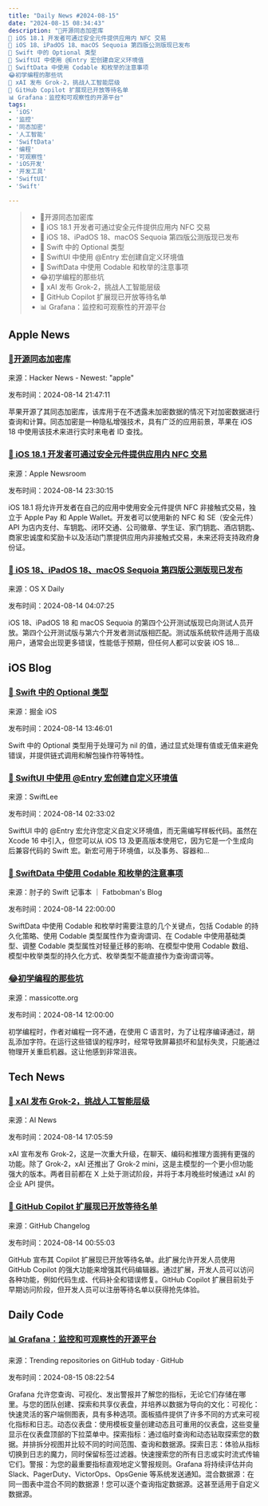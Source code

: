 ```yaml
---
title: "Daily News #2024-08-15"
date: "2024-08-15 08:34:43"
description: "🍎开源同态加密库
🎉 iOS 18.1 开发者可通过安全元件提供应用内 NFC 交易
🥳 iOS 18、iPadOS 18、macOS Sequoia 第四版公测版现已发布
🌟 Swift 中的 Optional 类型
🌟 SwiftUI 中使用 @Entry 宏创建自定义环境值
🎉 SwiftData 中使用 Codable 和枚举的注意事项
😂初学编程的那些坑
🌟 xAI 发布 Grok-2，挑战人工智能层级
🚀 GitHub Copilot 扩展现已开放等待名单
📊 Grafana：监控和可观察性的开源平台"
tags: 
- 'iOS'
- '监控'
- '同态加密'
- '人工智能'
- 'SwiftData'
- '编程'
- '可观察性'
- 'iOS开发'
- '开发工具'
- 'SwiftUI'
- 'Swift'

---
```


> - 🍎开源同态加密库
> - 🎉 iOS 18.1 开发者可通过安全元件提供应用内 NFC 交易
> - 🥳 iOS 18、iPadOS 18、macOS Sequoia 第四版公测版现已发布
> - 🌟 Swift 中的 Optional 类型
> - 🌟 SwiftUI 中使用 @Entry 宏创建自定义环境值
> - 🎉 SwiftData 中使用 Codable 和枚举的注意事项
> - 😂初学编程的那些坑
> - 🌟 xAI 发布 Grok-2，挑战人工智能层级
> - 🚀 GitHub Copilot 扩展现已开放等待名单
> - 📊 Grafana：监控和可观察性的开源平台

## Apple News

### [🍎开源同态加密库](https://www.thestack.technology/apple-open-sources-its-homomorphic-encryption-library/)

来源：Hacker News - Newest: "apple"

发布时间：2024-08-14 21:47:11

苹果开源了其同态加密库，该库用于在不透露未加密数据的情况下对加密数据进行查询和计算。同态加密是一种隐私增强技术，具有广泛的应用前景，苹果在 iOS 18 中使用该技术来进行实时来电者 ID 查找。

### [🎉 iOS 18.1 开发者可通过安全元件提供应用内 NFC 交易](https://www.apple.com/newsroom/2024/08/developers-can-soon-offer-in-app-nfc-transactions-using-the-secure-element/)

来源：Apple Newsroom

发布时间：2024-08-14 23:30:15

iOS 18.1 将允许开发者在自己的应用中使用安全元件提供 NFC 非接触式交易，独立于 Apple Pay 和 Apple Wallet。开发者可以使用新的 NFC 和 SE（安全元件）API 为店内支付、车钥匙、闭环交通、公司徽章、学生证、家门钥匙、酒店钥匙、商家忠诚度和奖励卡以及活动门票提供应用内非接触式交易，未来还将支持政府身份证。

### [🥳 iOS 18、iPadOS 18、macOS Sequoia 第四版公测版现已发布](https://osxdaily.com/2024/08/13/4th-public-beta-of-ios-18-ipados-18-macos-sequoia-available-for-testing/)

来源：OS X Daily

发布时间：2024-08-14 04:07:25

iOS 18、iPadOS 18 和 macOS Sequoia 的第四个公开测试版现已向测试人员开放。第四个公开测试版与第六个开发者测试版相匹配。测试版系统软件适用于高级用户，通常会出现更多错误，性能低于预期，但任何人都可以安装 iOS 18...

## iOS Blog

### [🌟 Swift 中的 Optional 类型](https://juejin.cn/post/7402539566975582245)

来源：掘金 iOS

发布时间：2024-08-14 13:46:01

Swift 中的 Optional 类型用于处理可为 nil 的值，通过显式处理有值或无值来避免错误，并提供链式调用和解包操作符等特性。

### [🌟 SwiftUI 中使用 @Entry 宏创建自定义环境值](https://www.avanderlee.com/swiftui/entry-macro-custom-environment-values/)

来源：SwiftLee

发布时间：2024-08-14 02:33:02

SwiftUI 中的 @Entry 宏允许您定义自定义环境值，而无需编写样板代码。虽然在 Xcode 16 中引入，但您可以从 iOS 13 及更高版本使用它，因为它是一个生成向后兼容代码的 Swift 宏。新宏可用于环境值，以及事务、容器和...

### [🎉 SwiftData 中使用 Codable 和枚举的注意事项](https://fatbobman.com/zh/posts/considerations-for-using-codable-and-enums-in-swiftdata-models/)

来源：肘子的 Swift 记事本 ｜ Fatbobman's Blog

发布时间：2024-08-14 22:00:00

SwiftData 中使用 Codable 和枚举时需要注意的几个关键点，包括 Codable 的持久化策略、使用 Codable 类型属性作为查询谓词、在 Codable 中使用基础类型、调整 Codable 类型属性对轻量迁移的影响、在模型中使用 Codable 数组、模型中枚举类型的持久化方式、枚举类型不能直接作为查询谓词等。

### [😂初学编程的那些坑](https://massicotte.org/step-by-step-network-request)

来源：massicotte.org

发布时间：2024-08-14 12:00:00

初学编程时，作者对编程一窍不通，在使用 C 语言时，为了让程序编译通过，胡乱添加字符。在运行这些错误的程序时，经常导致屏幕损坏和鼠标失灵，只能通过物理开关重启机器。这让他感到非常沮丧。

## Tech News

### [🌟 xAI 发布 Grok-2，挑战人工智能层级](https://www.artificialintelligence-news.com/news/xai-unveils-grok-2-challenge-ai-hierarchy/)

来源：AI News

发布时间：2024-08-14 17:05:59

xAI 宣布发布 Grok-2，这是一次重大升级，在聊天、编码和推理方面拥有更强的功能。除了 Grok-2，xAI 还推出了 Grok-2 mini，这是主模型的一个更小但功能强大的版本。两者目前都在 X 上处于测试阶段，并将于本月晚些时候通过 xAI 的企业 API 提供。

### [🚀 GitHub Copilot 扩展现已开放等待名单](https://github.blog/changelog/2024-08-13-sign-up-for-the-github-copilot-extensions-waitlist)

来源：GitHub Changelog

发布时间：2024-08-14 00:55:03

GitHub 宣布其 Copilot 扩展现已开放等待名单。此扩展允许开发人员使用 GitHub Copilot 的强大功能来增强其代码编辑器。通过扩展，开发人员可以访问各种功能，例如代码生成、代码补全和错误修复。GitHub Copilot 扩展目前处于早期访问阶段，但开发人员可以注册等待名单以获得抢先体验。

## Daily Code

### [📊 Grafana：监控和可观察性的开源平台](https://github.com/grafana/grafana)

来源：Trending repositories on GitHub today · GitHub

发布时间：2024-08-15 08:22:54

Grafana 允许您查询、可视化、发出警报并了解您的指标，无论它们存储在哪里。与您的团队创建、探索和共享仪表盘，并培养以数据为导向的文化：可视化：快速灵活的客户端侧图表，具有多种选项。面板插件提供了许多不同的方式来可视化指标和日志。动态仪表盘：使用模板变量创建动态且可重用的仪表盘，这些变量显示在仪表盘顶部的下拉菜单中。探索指标：通过临时查询和动态钻取探索您的数据。并排拆分视图并比较不同的时间范围、查询和数据源。探索日志：体验从指标切换到日志的魔力，同时保留标签过滤器。快速搜索您的所有日志或实时流式传输它们。警报：为您的最重要指标直观地定义警报规则。Grafana 将持续评估并向 Slack、PagerDuty、VictorOps、OpsGenie 等系统发送通知。混合数据源：在同一图表中混合不同的数据源！您可以逐个查询指定数据源。这甚至适用于自定义数据源。
